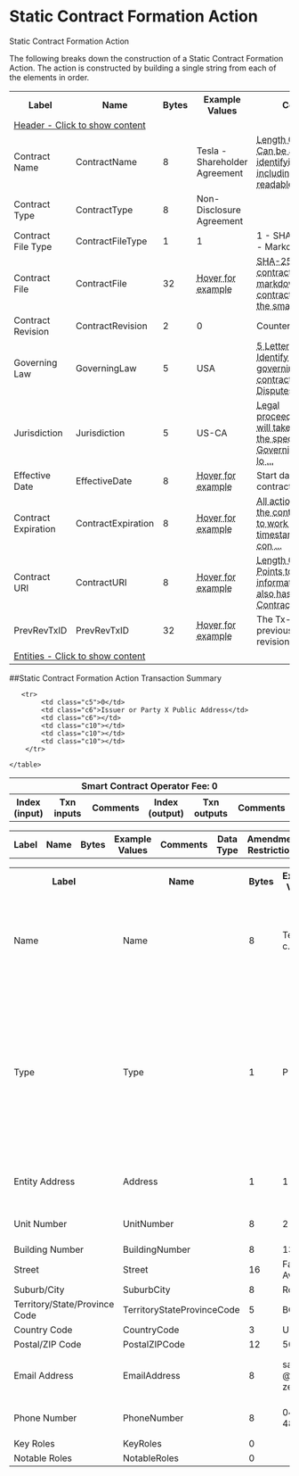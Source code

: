 


# Static Contract Formation Action

Static Contract Formation Action

The following breaks down the construction of a Static Contract Formation Action. The action is constructed by building a single string from each of the elements in order.

<div class="ritz grid-container" dir="ltr">
    <table class="waffle" cellspacing="0" cellpadding="0" table-layout=fixed width=100%>
         <tr style='height:19px;'>
            <th style="width:9%" class="s0">Label</th>
            <th style="width:9%" class="s1">Name</th>
            <th style="width:2%" class="s1">Bytes</th>
            <th style="width:25%" class="s1">Example Values</th>
            <th style="width:36%" class="s1">Comments</th>
            <th style="width:5%" class="s1">Data Type</th>
            <th class="s1">Amendment Restrictions</th>
        </tr>
        <tr>
            <td class="c5" colspan="7">
                <a href="javascript:;" data-popover="type-Header">
                   Header - Click to show content
                </a>
             </td>
        </tr>
        <tr>
            <td class="c9">Contract Name</td>
            <td class="c10">ContractName</td>
            <td class="c10">8</td>
            <td class="c10">Tesla - Shareholder Agreement</td>
            <td class="c10"><abbr title="Length 0-255 bytes. Can be any unique identifying string, including human readable names for branding/vanity purposes.   [Contract identifier (instance) is the bitcoin public address. If the Public Address is lost, then the issuer will have to reissue the entire contract, Asset definition and tokens with the new public address.]. Smart contracts can be branded and specialized to suit any terms and conditions.">Length 0-255 bytes. Can be any unique identifying string, including human readable names f ...</abbr></td>
            <td class="c10">varchar</td>
            <td class="c10"></td>
        </tr>
        <tr>
            <td class="c9">Contract Type</td>
            <td class="c10">ContractType</td>
            <td class="c10">8</td>
            <td class="c10">Non-Disclosure Agreement</td>
            <td class="c10"></td>
            <td class="c10">varchar</td>
            <td class="c10"></td>
        </tr>
        <tr>
            <td class="c9">Contract File Type</td>
            <td class="c10">ContractFileType</td>
            <td class="c10">1</td>
            <td class="c10">1</td>
            <td class="c10">1 - SHA-256 Hash, 2 - Markdown file</td>
            <td class="c10">uint</td>
            <td class="c10"></td>
        </tr>
        <tr>
            <td class="c9">Contract File</td>
            <td class="c10">ContractFile</td>
            <td class="c10">32</td>
            <td class="c10"><abbr title="c236f77c7abd7249489e7d2bb6c7e46ba3f4095956e78a584af753ece56cf6d1">Hover for example</abbr></td>
            <td class="c10"><abbr title="SHA-256 hash of the contract file or markdown data for contract file specific to the smart contract and relevant Assets.  Legal and technical information. (eg. pdf)">SHA-256 hash of the contract file or markdown data for contract file specific to the smart ...</abbr></td>
            <td class="c10">varbin</td>
            <td class="c10"></td>
        </tr>
        <tr>
            <td class="c9">Contract Revision</td>
            <td class="c10">ContractRevision</td>
            <td class="c10">2</td>
            <td class="c10">0</td>
            <td class="c10">Counter 0 - 65,535</td>
            <td class="c10">uint</td>
            <td class="c10"></td>
        </tr>
        <tr>
            <td class="c9">Governing Law</td>
            <td class="c10">GoverningLaw</td>
            <td class="c10">5</td>
            <td class="c10">USA</td>
            <td class="c10"><abbr title="5 Letter Code to Identify which governing law the contract will adhere to.  Disputes are to be settled by this law in the jurisdiction specified below. Private dispute resolution organizations can be used as well.  A custom code just needs to be defined.">5 Letter Code to Identify which governing law the contract will adhere to.  Disputes are t ...</abbr></td>
            <td class="c10">fixedchar</td>
            <td class="c10"></td>
        </tr>
        <tr>
            <td class="c9">Jurisdiction</td>
            <td class="c10">Jurisdiction</td>
            <td class="c10">5</td>
            <td class="c10">US-CA</td>
            <td class="c10"><abbr title="Legal proceedings/arbitration will take place using the specified Governing Law in this location.">Legal proceedings/arbitration will take place using the specified Governing Law in this lo ...</abbr></td>
            <td class="c10">fixedchar</td>
            <td class="c10"></td>
        </tr>
        <tr>
            <td class="c9">Effective Date</td>
            <td class="c10">EffectiveDate</td>
            <td class="c10">8</td>
            <td class="c10"><abbr title="Wed May 09 2018 00:00:00 GMT+1000 (AEST)">Hover for example</abbr></td>
            <td class="c10">Start date of the contract.</td>
            <td class="c10">time</td>
            <td class="c10"></td>
        </tr>
        <tr>
            <td class="c9">Contract Expiration</td>
            <td class="c10">ContractExpiration</td>
            <td class="c10">8</td>
            <td class="c10"><abbr title="Wed May 09 2018 00:00:00 GMT+1000 (AEST)">Hover for example</abbr></td>
            <td class="c10"><abbr title="All actions related to the contract will cease to work after this timestamp. The smart contract will stop running.  This will allow many token use cases to be able to calculate smart contract running costs. Eg. an issuer is creating tickets for an event on the 5th of June 2018.  The smart contract will facilitate exchange and send transactions up until the 6th of June.  Wallets can use this to forget tokens that are no longer valid - or at least store them in an 'Expired' folder.">All actions related to the contract will cease to work after this timestamp. The smart con ...</abbr></td>
            <td class="c10">time</td>
            <td class="c10"></td>
        </tr>
        <tr>
            <td class="c9">Contract URI</td>
            <td class="c10">ContractURI</td>
            <td class="c10">8</td>
            <td class="c10"><abbr title="https://tokenized.com/Contract/3qeoSCg7JmfSnJesJFojj">Hover for example</abbr></td>
            <td class="c10"><abbr title="Length 0-255 bytes. Points to an information page that also has a copy of the Contract.  Anyone can go to the website to have a look at the price/token, information about the Issuer (company), information about the Asset, legal information, etc.  There will also be a way for Token Owners to vote on this page and contact details with the Issuer/tokenized companies. Could be a IPv6/IPv4, an IPFS address (hash) or txn-id for on chain information or even a public address (DNS).">Length 0-255 bytes. Points to an information page that also has a copy of the Contract.  A ...</abbr></td>
            <td class="c10">varchar</td>
            <td class="c10"></td>
        </tr>
        <tr>
            <td class="c9">PrevRevTxID</td>
            <td class="c10">PrevRevTxID</td>
            <td class="c10">32</td>
            <td class="c10"><abbr title="3c762af9de09dc7403132f4a21bdf8aa02f41db9de7f9dab60409ab8cc907a3f">Hover for example</abbr></td>
            <td class="c10">The Tx-ID of the previous contract revision.</td>
            <td class="c10">sha256</td>
            <td class="c10"></td>
        </tr>
        <tr>
            <td class="c5" colspan="7">
                <a href="javascript:;" data-popover="type-Entity">
                   Entities - Click to show content
                </a>
            </td>
        </tr>
    </table>
</div>

##Static Contract Formation Action Transaction Summary

<div class="ritz grid-container" dir="ltr">
    <table class="waffle" cellspacing="0" cellpadding="0" table-layout=fixed width=100%>
         <tr style='height:19px;'>
            <th class="s0" colspan="6">Smart Contract Operator Fee: 0</th>
       </tr>
         <tr style='height:19px;'>
            <th style="width:10%" class="s0">Index (input)</th>
            <th style="width:20%" class="s1">Txn inputs</th>
            <th style="width:20%" class="s1">Comments</th>
            <th style="width:10%" class="s1">Index (output)</th>
            <th style="width:20%" class="s1">Txn outputs</th>
            <th class="s1">Comments</th>
       </tr>


       <tr>
            <td class="c5">0</td>
            <td class="c6">Issuer or Party X Public Address</td>
            <td class="c6"></td>
            <td class="c10"></td>
            <td class="c10"></td>
            <td class="c10"></td>
        </tr>

    </table>
</div>



<div class="ui modal" id="type-Header">
    <i class="close icon"></i>
    <div class="content docs-content">
        <table class="ui table">
            <tr style='height:19px;'>
                <th style="width:5%" class="s1">Label</th>
                <th style="width:9%" class="s1">Name</th>
                <th style="width:3%" class="s1">Bytes</th>
                <th style="width:33%" class="s1">Example Values</th>
                <th style="width:26%" class="s1">Comments</th>
                <th style="width:5%" class="s1">Data Type</th>
                <th class="s2">Amendment Restrictions</th>
            </tr>
        </table>
    </div>
</div>

<div class="ui modal" id="type-Entity">
    <i class="close icon"></i>
    <div class="content docs-content">
        <table class="ui table">
            <tr style='height:19px;'>
                <th style="width:5%" class="s1">Label</th>
                <th style="width:9%" class="s1">Name</th>
                <th style="width:3%" class="s1">Bytes</th>
                <th style="width:33%" class="s1">Example Values</th>
                <th style="width:26%" class="s1">Comments</th>
                <th style="width:5%" class="s1">Data Type</th>
                <th class="s2">Amendment Restrictions</th>
            </tr>
            <tr>
                <td class="c10">Name</td>
                <td class="c10">Name</td>
                <td class="c10">8</td>
                <td class="c10" style="word-break:break-all">Tesla Inc.</td>
                <td class="c10">Length 1-255 bytes (0 is not valid). Issuing entity (company, organization, individual).  Can be any unique identifying string, including human readable names for branding/vanity purposes. </td>
                <td class="c10">varchar</td>
                <td class="c10"></td>
            </tr>
            <tr>
                <td class="c10">Type</td>
                <td class="c10">Type</td>
                <td class="c10">1</td>
                <td class="c10" style="word-break:break-all">P</td>
                <td class="c10">P - Public Company Limited by Shares, C - Private Company Limited by Shares, I - Individual, L - Limited Partnership, U -Unlimited Partnership, T - Sole Proprietorship, S - Statutory Company, O - Non-Profit Organization, N - Nation State, G - Government Agency, U - Unit Trust, D - Discretionary Trust.  Found in 'Entities' (Specification/Resources).</td>
                <td class="c10">fixedchar</td>
                <td class="c10"></td>
            </tr>
            <tr>
                <td class="c10">Entity Address</td>
                <td class="c10">Address</td>
                <td class="c10">1</td>
                <td class="c10" style="word-break:break-all">1</td>
                <td class="c10">Registered/Physical/mailing address(HQ). Y-1/N-0, N means there is no issuer address.</td>
                <td class="c10">bool</td>
                <td class="c10">Entity/Contracting Party X Details </td>
            </tr>
            <tr>
                <td class="c10">Unit Number</td>
                <td class="c10">UnitNumber</td>
                <td class="c10">8</td>
                <td class="c10" style="word-break:break-all">2</td>
                <td class="c10">Issuer/Entity/Contracting Party X Address Details (eg. HQ)</td>
                <td class="c10">varchar</td>
                <td class="c10"></td>
            </tr>
            <tr>
                <td class="c10">Building Number</td>
                <td class="c10">BuildingNumber</td>
                <td class="c10">8</td>
                <td class="c10" style="word-break:break-all">13577</td>
                <td class="c10"></td>
                <td class="c10">varchar</td>
                <td class="c10"></td>
            </tr>
            <tr>
                <td class="c10">Street</td>
                <td class="c10">Street</td>
                <td class="c10">16</td>
                <td class="c10" style="word-break:break-all">Fairmont Ave</td>
                <td class="c10"></td>
                <td class="c10">varchar</td>
                <td class="c10"></td>
            </tr>
            <tr>
                <td class="c10">Suburb/City</td>
                <td class="c10">SuburbCity</td>
                <td class="c10">8</td>
                <td class="c10" style="word-break:break-all">Robinoh</td>
                <td class="c10"></td>
                <td class="c10">varchar</td>
                <td class="c10"></td>
            </tr>
            <tr>
                <td class="c10">Territory/State/Province Code</td>
                <td class="c10">TerritoryStateProvinceCode</td>
                <td class="c10">5</td>
                <td class="c10" style="word-break:break-all">BC</td>
                <td class="c10"></td>
                <td class="c10">fixedchar</td>
                <td class="c10"></td>
            </tr>
            <tr>
                <td class="c10">Country Code</td>
                <td class="c10">CountryCode</td>
                <td class="c10">3</td>
                <td class="c10" style="word-break:break-all">USA</td>
                <td class="c10"></td>
                <td class="c10">fixedchar</td>
                <td class="c10"></td>
            </tr>
            <tr>
                <td class="c10">Postal/ZIP Code</td>
                <td class="c10">PostalZIPCode</td>
                <td class="c10">12</td>
                <td class="c10" style="word-break:break-all">50210</td>
                <td class="c10"></td>
                <td class="c10">fixedchar</td>
                <td class="c10"></td>
            </tr>
            <tr>
                <td class="c10">Email Address</td>
                <td class="c10">EmailAddress</td>
                <td class="c10">8</td>
                <td class="c10" style="word-break:break-all">satoshi@tokenized.com</td>
                <td class="c10">Length 0-255 bytes. Address for text-based communication: eg. email address, Bitcoin address</td>
                <td class="c10">varchar</td>
                <td class="c10"></td>
            </tr>
            <tr>
                <td class="c10">Phone Number</td>
                <td class="c10">PhoneNumber</td>
                <td class="c10">8</td>
                <td class="c10" style="word-break:break-all">0448484848</td>
                <td class="c10">Length 0-50 bytes. 0 is valid. Phone Number for Entity.</td>
                <td class="c10">varchar</td>
                <td class="c10"></td>
            </tr>
            <tr>
                <td class="c10">Key Roles</td>
                <td class="c10">KeyRoles</td>
                <td class="c10">0</td>
                <td class="c10" style="word-break:break-all"></td>
                <td class="c10">A list of Key Roles.</td>
                <td class="c10">KeyRole[]</td>
                <td class="c10"></td>
            </tr>
            <tr>
                <td class="c10">Notable Roles</td>
                <td class="c10">NotableRoles</td>
                <td class="c10">0</td>
                <td class="c10" style="word-break:break-all"></td>
                <td class="c10">A list of Notable Roles.</td>
                <td class="c10">NotableRole[]</td>
                <td class="c10"></td>
            </tr>
        </table>
    </div>
</div>

